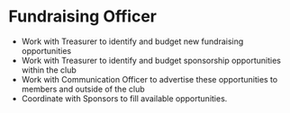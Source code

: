 # Fundraising Officer
- Work with Treasurer to identify and budget new fundraising opportunities
- Work with Treasurer to identify and budget sponsorship opportunities within the club
- Work with Communication Officer to advertise these opportunities to members and outside of the club
- Coordinate with Sponsors to fill available opportunities.